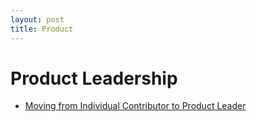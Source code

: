 ```yaml
---
layout: post
title: Product
---
```


# Product Leadership

- [Moving from Individual Contributor to Product Leader](https://json-knight.medium.com/moving-from-individual-contributor-to-product-leader-8d1b413ae7f9)
